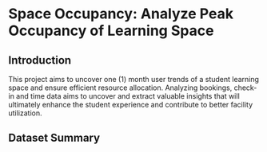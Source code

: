 # Space Occupancy: Analyze Peak Occupancy of Learning Space

## Introduction

This project aims to uncover one (1) month user trends of a student learning space and ensure efficient resource allocation. Analyzing bookings, check-in and time data aims to uncover and extract valuable insights that will ultimately enhance the student experience and contribute to better facility utilization.

## Dataset Summary


